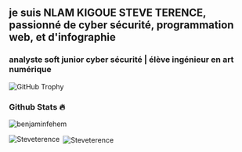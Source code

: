## je suis NLAM KIGOUE STEVE TERENCE, passionné de cyber sécurité, programmation web, et d'infographie 
### analyste soft junior cyber sécurité | élève ingénieur en art numérique 

<img src="https://github-profile-trophy.vercel.app/?username=Steveterence&row=1&theme=darkhub&margin-w=15&no-bg=true" alt="GitHub Trophy">

### Github Stats 🔥
<p><img align="center" src="https://github-readme-streak-stats.herokuapp.com?user=Steveterence&theme=radical&date_format=j%20M%5B%20Y%5D&sideLabels=DDB225" alt="benjaminfehem" /></p>
<p><img align="left" src="https://github-readme-stats.vercel.app/api/top-langs?username=Steveterence&show_icons=true&locale=en&layout=compact&theme=cobalt" alt="Steveterence" /></p>
<p>&nbsp;<img align="center" src="https://github-readme-stats.vercel.app/api?username=Steveterence&show_icons=true&locale=en&theme=tokyonight" alt="Steveterence" /></p>
